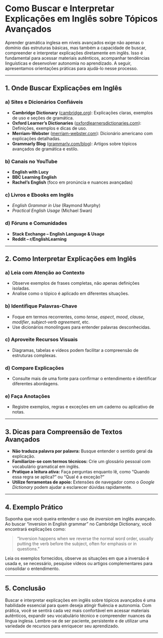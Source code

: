 
# Como Buscar e Interpretar Explicações em Inglês sobre Tópicos Avançados

Aprender gramática inglesa em níveis avançados exige não apenas o domínio das estruturas básicas, mas também a capacidade de buscar, compreender e interpretar explicações diretamente em inglês. Isso é fundamental para acessar materiais autênticos, acompanhar tendências linguísticas e desenvolver autonomia no aprendizado. A seguir, apresentamos orientações práticas para ajudá-lo nesse processo.

---

## 1. **Onde Buscar Explicações em Inglês**

### a) **Sites e Dicionários Confiáveis**
- **Cambridge Dictionary** ([cambridge.org](https://dictionary.cambridge.org)): Explicações claras, exemplos de uso e seções de gramática.
- **Oxford Learner’s Dictionaries** ([oxfordlearnersdictionaries.com](https://www.oxfordlearnersdictionaries.com)): Definições, exemplos e dicas de uso.
- **Merriam-Webster** ([merriam-webster.com](https://www.merriam-webster.com)): Dicionário americano com explicações detalhadas.
- **Grammarly Blog** ([grammarly.com/blog](https://www.grammarly.com/blog)): Artigos sobre tópicos avançados de gramática e estilo.

### b) **Canais no YouTube**
- **English with Lucy**
- **BBC Learning English**
- **Rachel’s English** (foco em pronúncia e nuances avançadas)

### c) **Livros e Ebooks em Inglês**
- *English Grammar in Use* (Raymond Murphy)
- *Practical English Usage* (Michael Swan)

### d) **Fóruns e Comunidades**
- **Stack Exchange – English Language & Usage**
- **Reddit – r/EnglishLearning**

---

## 2. **Como Interpretar Explicações em Inglês**

### a) **Leia com Atenção ao Contexto**
- Observe exemplos de frases completas, não apenas definições isoladas.
- Analise como o tópico é aplicado em diferentes situações.

### b) **Identifique Palavras-Chave**
- Foque em termos recorrentes, como *tense*, *aspect*, *mood*, *clause*, *modifier*, *subject-verb agreement*, etc.
- Use dicionários monolíngues para entender palavras desconhecidas.

### c) **Aproveite Recursos Visuais**
- Diagramas, tabelas e vídeos podem facilitar a compreensão de estruturas complexas.

### d) **Compare Explicações**
- Consulte mais de uma fonte para confirmar o entendimento e identificar diferentes abordagens.

### e) **Faça Anotações**
- Registre exemplos, regras e exceções em um caderno ou aplicativo de notas.

---

## 3. **Dicas para Compreensão de Textos Avançados**

- **Não traduza palavra por palavra:** Busque entender o sentido geral da explicação.
- **Familiarize-se com termos técnicos:** Crie um glossário pessoal com vocabulário gramatical em inglês.
- **Pratique a leitura ativa:** Faça perguntas enquanto lê, como “Quando essa regra se aplica?” ou “Qual é a exceção?”
- **Utilize ferramentas de apoio:** Extensões de navegador como o *Google Dictionary* podem ajudar a esclarecer dúvidas rapidamente.

---

## 4. **Exemplo Prático**

Suponha que você queira entender o uso de *inversion* em inglês avançado. Ao buscar “inversion in English grammar” no Cambridge Dictionary, você encontrará explicações como:

> “Inversion happens when we reverse the normal word order, usually putting the verb before the subject, often for emphasis or in questions.”

Leia os exemplos fornecidos, observe as situações em que a inversão é usada e, se necessário, pesquise vídeos ou artigos complementares para consolidar o entendimento.

---

## 5. **Conclusão**

Buscar e interpretar explicações em inglês sobre tópicos avançados é uma habilidade essencial para quem deseja atingir fluência e autonomia. Com prática, você se sentirá cada vez mais confortável em acessar materiais autênticos, expandir seu vocabulário técnico e compreender nuances da língua inglesa. Lembre-se de ser paciente, persistente e de utilizar uma variedade de recursos para enriquecer seu aprendizado.

---
```